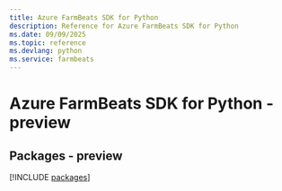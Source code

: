 ```yaml
---
title: Azure FarmBeats SDK for Python
description: Reference for Azure FarmBeats SDK for Python
ms.date: 09/09/2025
ms.topic: reference
ms.devlang: python
ms.service: farmbeats
---
```

# Azure FarmBeats SDK for Python - preview
## Packages - preview
[!INCLUDE [packages](farmbeats-index.md)]